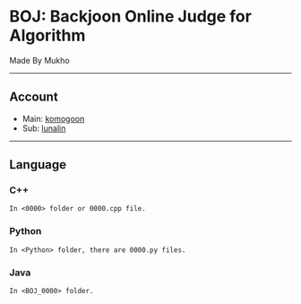# BOJ: Backjoon Online Judge for Algorithm

Made By Mukho

---

## Account

- Main: [komogoon](https://www.acmicpc.net/user/komogoon)
- Sub: [lunalin](https://www.acmicpc.net/user/lunalin)

---

## Language

### C++

    In <0000> folder or 0000.cpp file.

### Python

    In <Python> folder, there are 0000.py files.

### Java

    In <BOJ_0000> folder.
